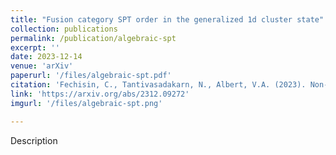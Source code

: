 ```yaml
---
title: "Fusion category SPT order in the generalized 1d cluster state"
collection: publications
permalink: /publication/algebraic-spt
excerpt: ''
date: 2023-12-14
venue: 'arXiv'
paperurl: '/files/algebraic-spt.pdf'
citation: 'Fechisin, C., Tantivasadakarn, N., Albert, V.A. (2023). Non-invertible symmetry-protected topological order in a group-based cluster state. <em>arXiv preprint arXiv: 	arXiv:2312.09272</em>.'
link: 'https://arxiv.org/abs/2312.09272'
imgurl: '/files/algebraic-spt.png'

---
```

Description

<!-- [Download paper here](http://academicpages.github.io/files/paper3.pdf)
 -->
<!-- Recommended citation: Your Name, You. (2015). "Paper Title Number 3." <i>Journal 1</i>. 1(3). -->
